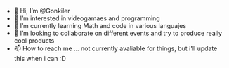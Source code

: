 - 👋 Hi, I’m @Gonkiler
- 👀 I’m interested in videogamaes and programming
- 🌱 I’m currently learning Math and code in various languajes
- 💞️ I’m looking to collaborate on different events and try to produce really cool products
- 📫 How to reach me ... not currently avaliable for things, but i'll update this when i can :D

<!---
Gonkiler/Gonkiler is a ✨ special ✨ repository because its `README.md` (this file) appears on your GitHub profile.
You can click the Preview link to take a look at your changes.
--->
